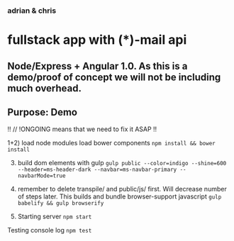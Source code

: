 ### adrian & chris
# fullstack app with (*)-mail api

## Node/Express + Angular 1.0. As this is a demo/proof of concept we will not be including much overhead.

## Purpose: Demo


!! // !ONGOING means that we need to fix it ASAP !!

1+2) load node modules load bower components
`npm install && bower install` 

3) build dom elements with gulp
`gulp public --color=indigo --shine=600 --header=ms-header-dark --navbar=ms-navbar-primary --navbarMode=true`

4) remember to delete transpile/ and public/js/ first. Will decrease number of steps later. This builds and bundle browser-support javascript
`gulp babelify && gulp browserify`

3) Starting server
`npm start`

Testing console log
`npm test`